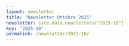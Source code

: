 ```yaml
---
layout: newsletter
title: "Newsletter Ottobre 2025"
newsletter: site.data.newsletters["2025-10"]
key: "2025-10"
permalink: /newsletter/2025-10/
---
```

